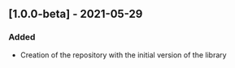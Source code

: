 ## [1.0.0-beta] - 2021-05-29

### Added
- Creation of the repository with the initial version of the library
